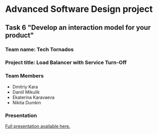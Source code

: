 # Advanced Software Design project

## Task 6 "Develop an interaction model for your product"

### Team name: Tech Tornados

### Project title: Load Balancer with Service Turn-Off

### Team Members

- Dmitriy Kara
- Daniil Mikulik
- Ekaterina Karavaeva
- Nikita Dumkin

### Presentation

[Full presentation available here.](https://docs.google.com/presentation/d/1tpk7c9Yi6qsZY38JmkyGGHUuaAXibuuMb2mng04gmoQ/edit?usp=sharing)

